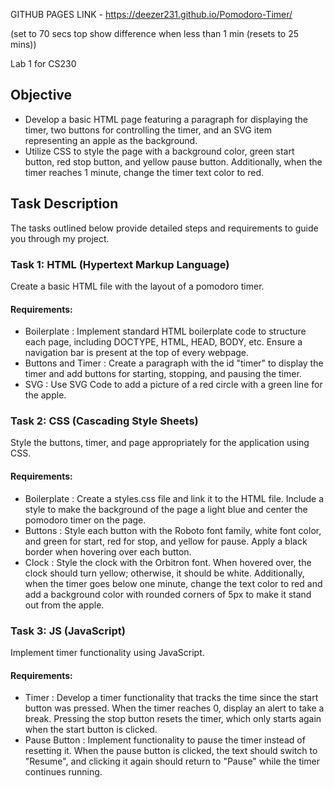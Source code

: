 GITHUB PAGES LINK -
https://deezer231.github.io/Pomodoro-Timer/

(set to 70 secs top show difference when less than 1 min (resets to 25 mins))

Lab 1 for CS230

## Objective

- Develop a basic HTML page featuring a paragraph for displaying the timer, two buttons for controlling the timer, and an SVG item representing an apple as the background.
- Utilize CSS to style the page with a background color, green start button, red stop button, and yellow pause button. Additionally, when the timer reaches 1 minute, change the timer text color to red.

## Task Description

The tasks outlined below provide detailed steps and requirements to guide you through my project.

### Task 1: HTML (Hypertext Markup Language) 

Create a basic HTML file with the layout of a pomodoro timer.

#### Requirements:

- Boilerplate : Implement standard HTML boilerplate code to structure each page, including DOCTYPE, HTML, HEAD, BODY, etc. Ensure a navigation bar is present at the top of every webpage.
- Buttons and Timer : Create a paragraph with the id "timer" to display the timer and add buttons for starting, stopping, and pausing the timer.
- SVG : Use SVG Code to add a picture of a red circle with a green line for the apple.

### Task 2: CSS (Cascading Style Sheets) 

Style the buttons, timer, and page appropriately for the application using CSS.

#### Requirements:

- Boilerplate : Create a styles.css file and link it to the HTML file. Include a style to make the background of the page a light blue and center the pomodoro timer on the page.
- Buttons : Style each button with the Roboto font family, white font color, and green for start, red for stop, and yellow for pause. Apply a black border when hovering over each button.
- Clock : Style the clock with the Orbitron font. When hovered over, the clock should turn yellow; otherwise, it should be white. Additionally, when the timer goes below one minute, change the text color to red and add a background color with rounded corners of 5px to make it stand out from the apple.

### Task 3: JS (JavaScript) 

Implement timer functionality using JavaScript.

#### Requirements:

- Timer : Develop a timer functionality that tracks the time since the start button was pressed. When the timer reaches 0, display an alert to take a break. Pressing the stop button resets the timer, which only starts again when the start button is clicked.
- Pause Button : Implement functionality to pause the timer instead of resetting it. When the pause button is clicked, the text should switch to "Resume", and clicking it again should return to "Pause" while the timer continues running.
